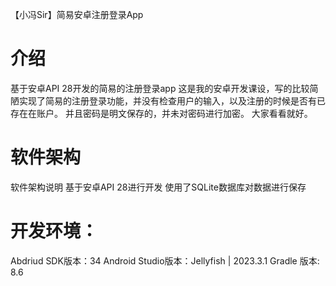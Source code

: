 【小冯Sir】简易安卓注册登录App
# 介绍
基于安卓API 28开发的简易的注册登录app
这是我的安卓开发课设，写的比较简陋实现了简易的注册登录功能，并没有检查用户的输入，以及注册的时候是否有已存在在账户。
并且密码是明文保存的，并未对密码进行加密。
大家看看就好。
# 软件架构
软件架构说明
基于安卓API 28进行开发
使用了SQLite数据库对数据进行保存

# 开发环境：
Abdriud SDK版本：34
Android Studio版本：Jellyfish | 2023.3.1
Gradle 版本: 8.6


